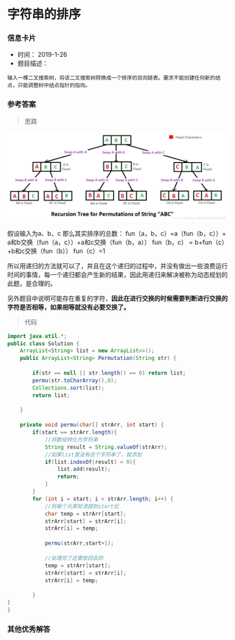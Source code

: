 # 字符串的排序 

### 信息卡片 

- 时间： 2019-1-26
- 题目描述：

```
输入一棵二叉搜索树，将该二叉搜索树转换成一个排序的双向链表。要求不能创建任何新的结点，只能调整树中结点指针的指向。
```

 

### 参考答案

> 思路

![](./assets/27.1.png)

 假设输入为a、b、c 那么其实排序的总数： fun（a，b，c）=a（fun（b，c））+ a和b交换（fun（a，c））+a和c交换（fun（b，a）） fun（b，c） = b+fun（c）+b和c交换（fun（b）） fun（c）=1 

所以用递归的方法就可以了，并且在这个递归的过程中，并没有做出一些浪费运行时间的事情，每一个递归都会产生新的结果，因此用递归来解决被称为动态规划的此题，是合理的。 

另外题目中说明可能存在重复的字符，**因此在进行交换的时候需要判断进行交换的字符是否相等，如果相等就没有必要交换了。** 




> 代码

```java
import java.util.*;
public class Solution {
    ArrayList<String> list = new ArrayList<>();
    public ArrayList<String> Permutation(String str) {

        if(str == null || str.length() == 0) return list;
        permu(str.toCharArray(),0);
        Collections.sort(list);
        return list;

    }

    private void permu(char[] strArr, int start) {
        if(start == strArr.length){
            //将数组转化为字符串
            String result = String.valueOf(strArr);
            //如果list里没有这个字符串了，就添加
            if(list.indexOf(result) < 0){
                list.add(result);
                return;
            }
        }
        for (int i = start; i < strArr.length; i++) {
            //将每个元素轮流提到start位
            char temp = strArr[start];
            strArr[start] = strArr[i];
            strArr[i] = temp;

            permu(strArr,start+1);

            //处理完了还要放回去的
            temp = strArr[start];
            strArr[start] = strArr[i];
            strArr[i] = temp;

        }
}
}
```





### 其他优秀解答

